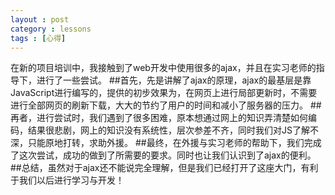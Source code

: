 ```yaml
---
layout : post
category : lessons
tags : [心得]
---
```

在新的项目培训中，我接触到了web开发中使用很多的ajax，并且在实习老师的指导下，进行了一些尝试。
##首先，先是讲解了ajax的原理，ajax的最基层是靠JavaScript进行编写的，提供的初步效果为，在网页上进行局部更新时，不需要进行全部网页的刷新下载，大大的节约了用户的时间和减小了服务器的压力。
##再者，进行尝试时，我们遇到了很多困难，原本想通过网上的知识弄清楚如何编码，结果很悲剧，网上的知识没有系统性，层次参差不齐，同时我们对JS了解不深，只能原地打转，求助外援。
##最终，在外援与实习老师的帮助下，我们完成了这次尝试，成功的做到了所需要的要求。同时也让我们认识到了ajax的便利。
##总结，虽然对于ajax还不能说完全理解，但是我们已经打开了这座大门，有利于我们以后进行学习与开发！
